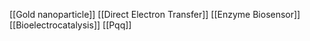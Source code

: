 [[Gold nanoparticle]]
[[Direct Electron Transfer]]
[[Enzyme Biosensor]]
[[Bioelectrocatalysis]]
[[Pqq]]
